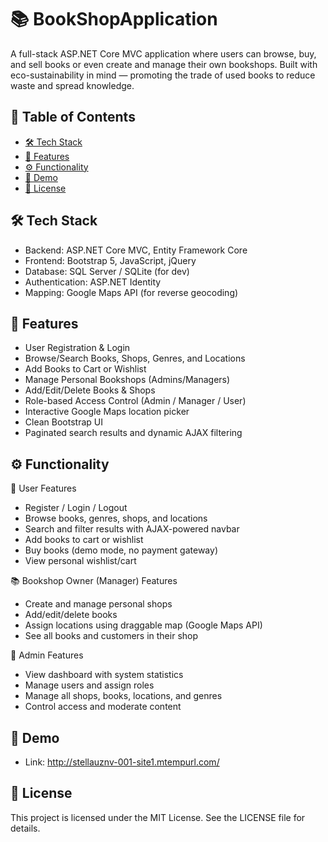 # 📚 BookShopApplication
A full-stack ASP.NET Core MVC application where users can browse, buy, and sell books or even create and manage their own bookshops. Built with eco-sustainability in mind — promoting the trade of used books to reduce waste and spread knowledge.

## 🧭 Table of Contents
- [🛠️ Tech Stack](#-tech-stack)
- [🚀 Features](#-Features)
- [⚙️ Functionality](#Functionality)
- [🎥 Demo](#Demo)
- [🪪 License](#License)

## 🛠️ Tech Stack
- Backend: ASP.NET Core MVC, Entity Framework Core
- Frontend: Bootstrap 5, JavaScript, jQuery
- Database: SQL Server / SQLite (for dev)
- Authentication: ASP.NET Identity
- Mapping: Google Maps API (for reverse geocoding)

## 🚀 Features
- User Registration & Login
- Browse/Search Books, Shops, Genres, and Locations
- Add Books to Cart or Wishlist
- Manage Personal Bookshops (Admins/Managers)
- Add/Edit/Delete Books & Shops
- Role-based Access Control (Admin / Manager / User)
- Interactive Google Maps location picker
- Clean Bootstrap UI
- Paginated search results and dynamic AJAX filtering

## ⚙️ Functionality
🛒 User Features
- Register / Login / Logout
- Browse books, genres, shops, and locations
- Search and filter results with AJAX-powered navbar
- Add books to cart or wishlist
- Buy books (demo mode, no payment gateway)
- View personal wishlist/cart

📚 Bookshop Owner (Manager) Features
- Create and manage personal shops
- Add/edit/delete books
- Assign locations using draggable map (Google Maps API)
- See all books and customers in their shop

🔐 Admin Features
- View dashboard with system statistics
- Manage users and assign roles
- Manage all shops, books, locations, and genres
- Control access and moderate content

## 🎥 Demo
- Link: http://stellauznv-001-site1.mtempurl.com/

## 🪪 License
This project is licensed under the MIT License. See the LICENSE file for details.
